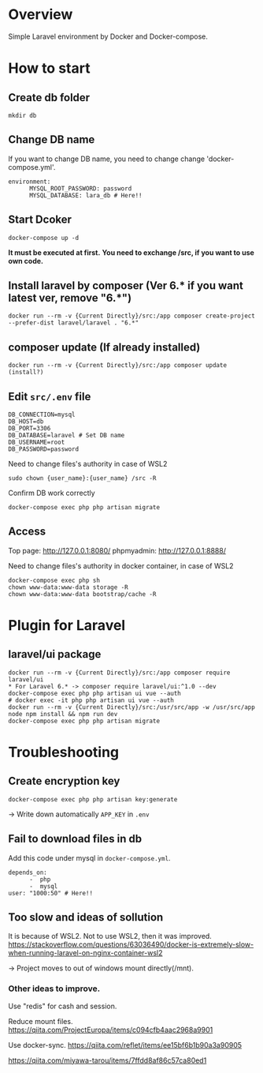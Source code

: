 # Overview
Simple Laravel environment by Docker and Docker-compose.

# How to start
## Create db folder
```
mkdir db
```

## Change DB name
If you want to change DB name, you need to change change 'docker-compose.yml'. 
```
environment:
      MYSQL_ROOT_PASSWORD: password
      MYSQL_DATABASE: lara_db # Here!!
```

## Start Dcoker
```
docker-compose up -d
```
**It must be executed at first.**
**You need to exchange /src, if you want to use own code.**

## Install laravel by composer (Ver 6.* if you want latest ver, remove "6.*")
```
docker run --rm -v {Current Directly}/src:/app composer create-project --prefer-dist laravel/laravel . "6.*"
```

## composer update (If already installed)
```
docker run --rm -v {Current Directly}/src:/app composer update (install?)
```

## Edit `src/.env` file
```
DB_CONNECTION=mysql
DB_HOST=db
DB_PORT=3306
DB_DATABASE=laravel # Set DB name
DB_USERNAME=root
DB_PASSWORD=password
```

Need to change files's authority in case of WSL2
```
sudo chown {user_name}:{user_name} /src -R
```

Confirm DB work correctly
```
docker-compose exec php php artisan migrate
```

## Access
Top page: http://127.0.0.1:8080/
phpmyadmin: http://127.0.0.1:8888/

Need to change files's authority in docker container, in case of WSL2
```
docker-compose exec php sh
chown www-data:www-data storage -R
chown www-data:www-data bootstrap/cache -R
```

# Plugin for Laravel
## laravel/ui package
```
docker run --rm -v {Current Directly}/src:/app composer require laravel/ui
* For Laravel 6.* -> composer require laravel/ui:^1.0 --dev
docker-compose exec php php artisan ui vue --auth
# docker exec -it php php artisan ui vue --auth
docker run --rm -v {Current Directly}/src:/usr/src/app -w /usr/src/app node npm install && npm run dev
docker-compose exec php php artisan migrate
```


# Troubleshooting
## Create encryption key
```
docker-compose exec php php artisan key:generate
```
-> Write down automatically `APP_KEY` in `.env`

## Fail to download files in db
Add this code under mysql in `docker-compose.yml`.
```
depends_on:
      -  php
      -  mysql
user: "1000:50" # Here!!
```

## Too slow and ideas of sollution
It is because of WSL2. Not to use WSL2, then it was improved.
https://stackoverflow.com/questions/63036490/docker-is-extremely-slow-when-running-laravel-on-nginx-container-wsl2

-> Project moves to out of windows mount directly(/mnt).

### Other ideas to improve.
Use "redis" for cash and session.

Reduce mount files.
https://qiita.com/ProjectEuropa/items/c094cfb4aac2968a9901

Use docker-sync.
https://qiita.com/reflet/items/ee15bf6b1b90a3a90905

https://qiita.com/miyawa-tarou/items/7ffdd8af86c57ca80ed1
